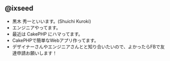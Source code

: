 ## @ixseed

- 黒木 秀一といいます。(Shuichi Kuroki)
- エンジニアやってます。
- 最近は CakePHP にハマってます。
- CakePHPで簡単なWebアプリ作ってます。
- デザイナーさんやエンジニアさんとと知り合いたいので、よかったらFBで友達申請お願いします！

